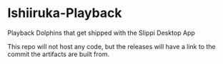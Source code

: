 # Ishiiruka-Playback
Playback Dolphins that get shipped with the Slippi Desktop App

This repo will not host any code, but the releases will have a link to the commit the artifacts are built from.
